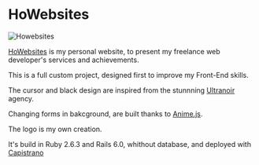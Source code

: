 # HoWebsites
![Howebsites](https://howebsites.com/assets/logo-27aaaca52c8f775939e2888f71fb8a067d55f1f74fed6d94d5796b3093edf2a0.svg)

[HoWebsites](https://howebsites.com) is my personal website, to present my freelance web developer's services and achievements.

This is a full custom project, designed first to improve my Front-End skills.

The cursor and black design are inspired from the stunnning [Ultranoir](https://www.ultranoir.com/) agency.

Changing forms in bakcground, are built thanks to [Anime.js](https://animejs.com/).

The logo is my own creation.

It's build in Ruby 2.6.3 and Rails 6.0, whithout database, and deployed with [Capistrano](https://capistranorb.com/)
